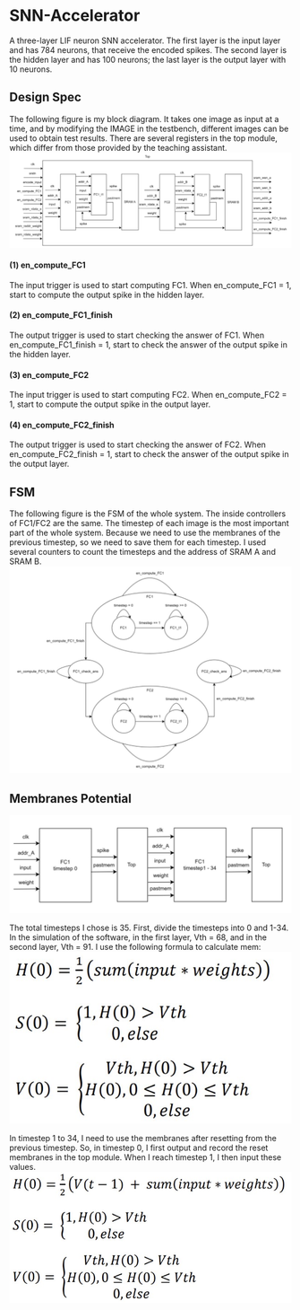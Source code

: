 # SNN-Accelerator
A three-layer LIF neuron SNN accelerator. 
The first layer is the input layer and has 784 neurons, that receive the encoded spikes. The second layer is the hidden layer and has 100 neurons; the last layer is the output layer with 10 neurons.

## Design Spec
The following figure is my block diagram. It takes one image as input at a time, and by modifying the IMAGE in the testbench, different images can be used to obtain test results. There are several registers in the top module, which differ from those provided by the teaching assistant.
![Designspec](https://github.com/hsieh672/SNN-Accelerator/blob/main/image/design%20spec.jpg)
#### (1) en_compute_FC1
The input trigger is used to start computing FC1. When en_compute_FC1 = 1, start to compute the output spike in the hidden layer.
#### (2) en_compute_FC1_finish
The output trigger is used to start checking the answer of FC1. When en_compute_FC1_finish = 1, start to check the answer of the output spike in the hidden layer.
#### (3) en_compute_FC2
The input trigger is used to start computing FC2. When en_compute_FC2 = 1, start to compute the output spike in the output layer.
#### (4) en_compute_FC2_finish
The output trigger is used to start checking the answer of FC2. When en_compute_FC2_finish = 1, start to check the answer of the output spike in the output layer.

## FSM
The following figure is the FSM of the whole system. The inside controllers of FC1/FC2 are the same. The timestep of each image is the most important part of the whole system. Because we need to use the membranes of the previous timestep, so we need to save them for each timestep. I used several counters to count the timesteps and the address of SRAM A and SRAM B.
![FSM](https://github.com/hsieh672/SNN-Accelerator/blob/main/image/FSM.jpg) 

## Membranes Potential
![timestep](https://github.com/hsieh672/SNN-Accelerator/blob/main/image/timestep.jpg) 
  
The total timesteps I chose is 35. First, divide the timesteps into 0 and 1-34. In the simulation of the software, in the first layer, Vth = 68, and in the second layer, Vth = 91. I use the following formula to calculate mem:
![timestep0](https://github.com/hsieh672/SNN-Accelerator/blob/main/image/timestep0.jpg)  
  
In timestep 1 to 34, I need to use the membranes after resetting from the previous timestep. So, in timestep 0, I first output and record the reset membranes in the top module. When I reach timestep 1, I then input these values.
![timestep1to34](https://github.com/hsieh672/SNN-Accelerator/blob/main/image/timestep1to34.jpg)
